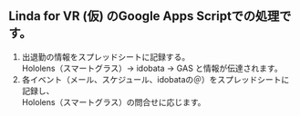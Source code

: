 ## Linda for VR (仮) のGoogle Apps Scriptでの処理です。   

 1. 出退勤の情報をスプレッドシートに記録する。   
    Hololens（スマートグラス）→ idobata → GAS と情報が伝達されます。
 2. 各イベント（メール、スケジュール、idobataの＠）をスプレッドシートに記録し、   
    Hololens（スマートグラス）の問合せに応じます。
